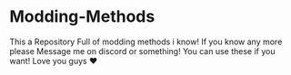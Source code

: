 # Modding-Methods
This a Repository Full of modding methods i know! If you know any more please Message me on discord or something! You can use these if you want! Love you guys ❤️
